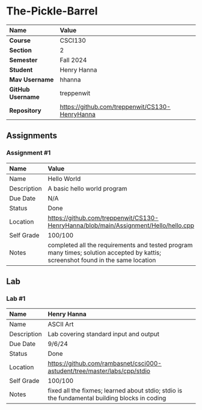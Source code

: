 # The-Pickle-Barrel
| Name | Value |
|:---|:---|
| **Course** | CSCI130 |
| **Section** | 2 |
| **Semester** | Fall 2024 |
| **Student** | Henry Hanna |
| **Mav Username**            | hhanna |
| **GitHub Username**         | treppenwit |
| **Repository**          | https://github.com/treppenwit/CS130-HenryHanna |

## Assignments

### Assignment #1

| Name | Value |
| :--- | :--- |
| Name | Hello World |
| Description | A basic hello world program |
| Due Date | N/A |
| Status | Done |
| Location | https://github.com/treppenwit/CS130-HenryHanna/blob/main/Assignment/Hello/hello.cpp |
| Self Grade | 100/100 |
| Notes | completed all the requirements and tested program many times; solution accepted by kattis; screenshot found in the same location |


## Lab

### Lab #1

| Name | Henry Hanna |
| :--- | :--- |
| Name | ASCII Art |
| Description | Lab covering standard input and output |
| Due Date | 9/6/24 |
| Status | Done |
| Location | https://github.com/rambasnet/csci000-astudent/tree/master/labs/cpp/stdio |
| Self Grade | 100/100 |
| Notes | fixed all the fixmes; learned about stdio; stdio is the fundamental building blocks in coding |
